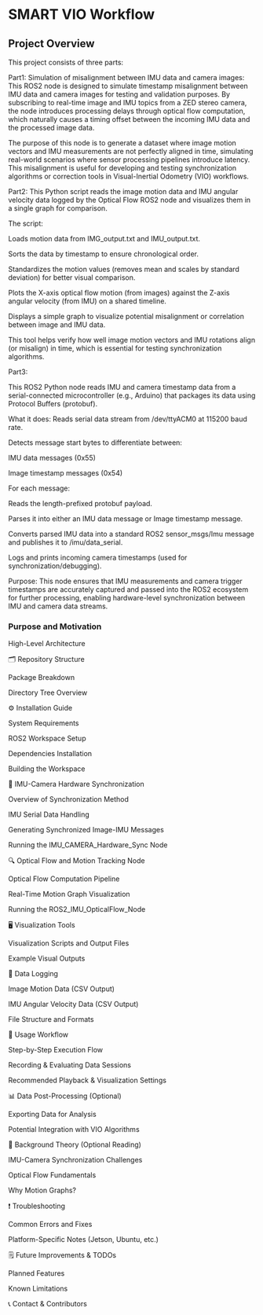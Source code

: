 # SMART VIO Workflow

## Project Overview
This project consists of three parts:

Part1: Simulation of misalignment between IMU data and camera images:
This ROS2 node is designed to simulate timestamp misalignment between IMU data and camera images for testing and validation purposes. By subscribing to real-time image and IMU topics from a ZED stereo camera, the node introduces processing delays through optical flow computation, which naturally causes a timing offset between the incoming IMU data and the processed image data.

The purpose of this node is to generate a dataset where image motion vectors and IMU measurements are not perfectly aligned in time, simulating real-world scenarios where sensor processing pipelines introduce latency. This misalignment is useful for developing and testing synchronization algorithms or correction tools in Visual-Inertial Odometry (VIO) workflows.

Part2: 
This Python script reads the image motion data and IMU angular velocity data logged by the Optical Flow ROS2 node and visualizes them in a single graph for comparison.

The script:

Loads motion data from IMG_output.txt and IMU_output.txt.

Sorts the data by timestamp to ensure chronological order.

Standardizes the motion values (removes mean and scales by standard deviation) for better visual comparison.

Plots the X-axis optical flow motion (from images) against the Z-axis angular velocity (from IMU) on a shared timeline.

Displays a simple graph to visualize potential misalignment or correlation between image and IMU data.

This tool helps verify how well image motion vectors and IMU rotations align (or misalign) in time, which is essential for testing synchronization algorithms.

Part3:

This ROS2 Python node reads IMU and camera timestamp data from a serial-connected microcontroller (e.g., Arduino) that packages its data using Protocol Buffers (protobuf).

What it does:
Reads serial data stream from /dev/ttyACM0 at 115200 baud rate.

Detects message start bytes to differentiate between:

IMU data messages (0x55)

Image timestamp messages (0x54)

For each message:

Reads the length-prefixed protobuf payload.

Parses it into either an IMU data message or Image timestamp message.

Converts parsed IMU data into a standard ROS2 sensor_msgs/Imu message and publishes it to /imu/data_serial.

Logs and prints incoming camera timestamps (used for synchronization/debugging).

Purpose:
This node ensures that IMU measurements and camera trigger timestamps are accurately captured and passed into the ROS2 ecosystem for further processing, enabling hardware-level synchronization between IMU and camera data streams.




### Purpose and Motivation

High-Level Architecture

🗂 Repository Structure

Package Breakdown

Directory Tree Overview

⚙️ Installation Guide

System Requirements

ROS2 Workspace Setup

Dependencies Installation

Building the Workspace

📡 IMU-Camera Hardware Synchronization

Overview of Synchronization Method

IMU Serial Data Handling

Generating Synchronized Image-IMU Messages

Running the IMU_CAMERA_Hardware_Sync Node

🔍 Optical Flow and Motion Tracking Node

Optical Flow Computation Pipeline

Real-Time Motion Graph Visualization

Running the ROS2_IMU_OpticalFlow_Node

🖥 Visualization Tools

Visualization Scripts and Output Files

Example Visual Outputs

📝 Data Logging

Image Motion Data (CSV Output)

IMU Angular Velocity Data (CSV Output)

File Structure and Formats

🔧 Usage Workflow

Step-by-Step Execution Flow

Recording & Evaluating Data Sessions

Recommended Playback & Visualization Settings

📊 Data Post-Processing (Optional)

Exporting Data for Analysis

Potential Integration with VIO Algorithms

🧠 Background Theory (Optional Reading)

IMU-Camera Synchronization Challenges

Optical Flow Fundamentals

Why Motion Graphs?

❗ Troubleshooting

Common Errors and Fixes

Platform-Specific Notes (Jetson, Ubuntu, etc.)

🗒️ Future Improvements & TODOs

Planned Features

Known Limitations

📞 Contact & Contributors
